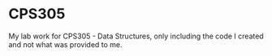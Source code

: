 # CPS305
My lab work for CPS305 - Data Structures, only including the code I created and not what was provided to me.
